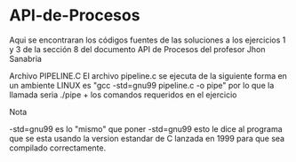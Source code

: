 # API-de-Procesos
Aqui se encontraran los códigos fuentes de las soluciones a los ejercicios 1 y 3 de la sección 8 del documento API de Procesos del profesor Jhon Sanabria


Archivo PIPELINE.C
El archivo pipeline.c se ejecuta de la siguiente forma en un ambiente LINUX es "gcc -std=gnu99 pipeline.c -o pipe" por lo que la llamada seria ./pipe + los comandos requeridos en el ejercicio


Nota 

-std=gnu99 es lo "mismo" que poner -std=gnu99 esto le dice al programa que se esta usando la version estandar de C lanzada en 1999 para que sea compilado correctamente.



